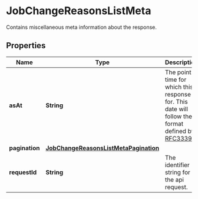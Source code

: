

# JobChangeReasonsListMeta

Contains miscellaneous meta information about the response.

## Properties

| Name | Type | Description | Notes |
|------------ | ------------- | ------------- | -------------|
|**asAt** | **String** | The point in time for which this response is for. This date will follow the format defined by [RFC3339](https://tools.ietf.org/html/rfc3339#section-5.6). |  [optional] |
|**pagination** | [**JobChangeReasonsListMetaPagination**](JobChangeReasonsListMetaPagination.md) |  |  [optional] |
|**requestId** | **String** | The identifier string for the api request. |  [optional] |



